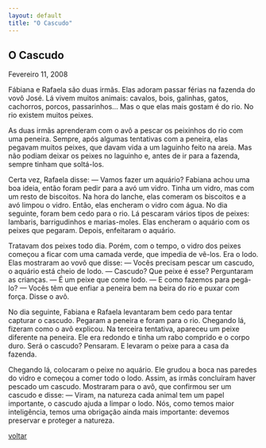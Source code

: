 ```yaml
---
layout: default
title: "O Cascudo"
--- 
```


## O Cascudo

Fevereiro 11, 2008

Fábiana e Rafaela são duas irmãs. Elas adoram passar férias na fazenda do vovô José. Lá  vivem muitos animais: cavalos, bois, galinhas, gatos, cachorros, porcos, passarinhos… Mas o que elas mais gostam é do rio. No rio existem muitos peixes.

As duas irmãs aprenderam com o avô a pescar os peixinhos do rio com uma peneira. Sempre, após algumas tentativas com a peneira, elas pegavam muitos peixes, que davam vida a um laguinho feito na areia. Mas não podiam deixar os peixes no laguinho e, antes de ir para a fazenda, sempre tinham que soltá-los.

Certa vez, Rafaela disse: — Vamos fazer um aquário? Fabiana achou uma boa ideia, então foram pedir para a avó um vidro. Tinha um vidro, mas com um resto de biscoitos. Na hora do lanche, elas comeram os biscoitos e a avó limpou o vidro. Então, elas encheram o vidro com água. No dia seguinte, foram bem cedo para o rio. Lá pescaram vários tipos de peixes: lambaris, barrigudinhos e marias-moles. Elas encheram o aquário com os peixes que pegaram. Depois, enfeitaram o aquário.

Tratavam dos peixes todo dia. Porém, com o tempo, o vidro dos peixes começou a ficar com uma camada verde, que impedia de vê-los. Era o lodo. Elas mostraram ao vovô que disse: — Vocês precisam pescar um cascudo, o aquário está cheio de lodo. — Cascudo? Que peixe é esse? Perguntaram as crianças. — É um peixe que come lodo. — E como fazemos para pegá-lo? — Vocês têm que enfiar a peneira bem na beira do rio e puxar com força. Disse o avô.

No dia seguinte, Fabiana e Rafaela levantaram bem cedo para tentar capturar o cascudo. Pegaram a peneira e foram para o rio. Chegando lá, fizeram como o avô explicou. Na terceira tentativa, apareceu um peixe diferente na peneira. Ele era redondo e tinha um rabo comprido e o corpo duro. Será o cascudo? Pensaram. E levaram o peixe para a casa da fazenda.

Chegando lá, colocaram o peixe no aquário. Ele grudou a boca nas paredes do vidro e começou a comer todo o lodo. Assim, as irmãs concluíram haver pescado um cascudo. Mostraram para o avô, que confirmou ser um cascudo e disse: — Viram, na natureza cada animal tem um papel importante, o cascudo ajuda a limpar o lodo. Nós, como temos maior inteligência, temos uma obrigação ainda mais importante: devemos preservar e proteger a natureza.

[voltar](./)